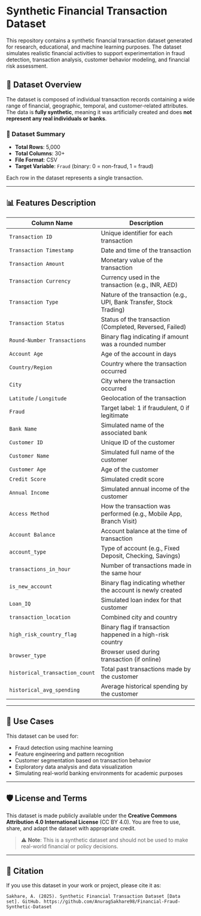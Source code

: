 # Synthetic Financial Transaction Dataset

This repository contains a synthetic financial transaction dataset generated for research, educational, and machine learning purposes. The dataset simulates realistic financial activities to support experimentation in fraud detection, transaction analysis, customer behavior modeling, and financial risk assessment.

## 📄 Dataset Overview

The dataset is composed of individual transaction records containing a wide range of financial, geographic, temporal, and customer-related attributes. The data is **fully synthetic**, meaning it was artificially created and does **not represent any real individuals or banks**.

### 📌 Dataset Summary

- **Total Rows**: 5,000
- **Total Columns**: 30+
- **File Format**: CSV
- **Target Variable**: `Fraud` (binary: 0 = non-fraud, 1 = fraud)

Each row in the dataset represents a single transaction.

---

## 📊 Features Description

| Column Name                     | Description |
|--------------------------------|-------------|
| `Transaction ID`               | Unique identifier for each transaction |
| `Transaction Timestamp`        | Date and time of the transaction |
| `Transaction Amount`           | Monetary value of the transaction |
| `Transaction Currency`         | Currency used in the transaction (e.g., INR, AED) |
| `Transaction Type`             | Nature of the transaction (e.g., UPI, Bank Transfer, Stock Trading) |
| `Transaction Status`           | Status of the transaction (Completed, Reversed, Failed) |
| `Round-Number Transactions`    | Binary flag indicating if amount was a rounded number |
| `Account Age`                  | Age of the account in days |
| `Country/Region`               | Country where the transaction occurred |
| `City`                         | City where the transaction occurred |
| `Latitude` / `Longitude`       | Geolocation of the transaction |
| `Fraud`                        | Target label: 1 if fraudulent, 0 if legitimate |
| `Bank Name`                    | Simulated name of the associated bank |
| `Customer ID`                  | Unique ID of the customer |
| `Customer Name`                | Simulated full name of the customer |
| `Customer Age`                 | Age of the customer |
| `Credit Score`                 | Simulated credit score |
| `Annual Income`                | Simulated annual income of the customer |
| `Access Method`                | How the transaction was performed (e.g., Mobile App, Branch Visit) |
| `Account Balance`              | Account balance at the time of transaction |
| `account_type`                 | Type of account (e.g., Fixed Deposit, Checking, Savings) |
| `transactions_in_hour`        | Number of transactions made in the same hour |
| `is_new_account`              | Binary flag indicating whether the account is newly created |
| `Loan_IQ`                      | Simulated loan index for that customer |
| `transaction_location`         | Combined city and country |
| `high_risk_country_flag`       | Binary flag if transaction happened in a high-risk country |
| `browser_type`                 | Browser used during transaction (if online) |
| `historical_transaction_count`| Total past transactions made by the customer |
| `historical_avg_spending`     | Average historical spending by the customer |

---

## 🎯 Use Cases

This dataset can be used for:

- Fraud detection using machine learning
- Feature engineering and pattern recognition
- Customer segmentation based on transaction behavior
- Exploratory data analysis and data visualization
- Simulating real-world banking environments for academic purposes

---

## 🛡️ License and Terms

This dataset is made publicly available under the **Creative Commons Attribution 4.0 International License** (CC BY 4.0). You are free to use, share, and adapt the dataset with appropriate credit.

> ⚠️ **Note**: This is a synthetic dataset and should not be used to make real-world financial or policy decisions.

---

## 🧾 Citation

If you use this dataset in your work or project, please cite it as:

```plaintext
Sakhare, A. (2025). Synthetic Financial Transaction Dataset [Data set]. GitHub. https://github.com/AnuragSakhare98/Financial-Fraud-Synthetic-Dataset
